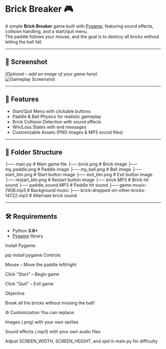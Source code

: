 # Brick Breaker 🎮

A simple **Brick Breaker** game built with [Pygame](https://www.pygame.org/), featuring sound effects, collision handling, and a start/quit menu.  
The paddle follows your mouse, and the goal is to destroy all bricks without letting the ball fall.

---

## 📸 Screenshot
*(Optional – add an image of your game here)*  
![Gameplay Screenshot](screenshot.png)

---

## 🚀 Features
- Start/Quit Menu with clickable buttons  
- Paddle & Ball Physics for realistic gameplay  
- Brick Collision Detection with sound effects  
- Win/Loss States with end messages  
- Customizable Assets (PNG images & MP3 sound files)  

---

## 📂 Folder Structure

├── main.py # Main game file
├── brick.png # Brick image
├── my_paddle.png # Paddle image
├── my_ball.png # Ball image
├── start_btn.png # Start button image
├── exit_btn.png # Exit button image
├── restart_btn.png # Restart button image
├── brick.MP3 # Brick hit sound
├── paddle_sound.MP3 # Paddle hit sound
├── game-music-7408.mp3 # Background music
├── brick-dropped-on-other-bricks-14722.mp3 # Alternate brick sound


---

## 🛠️ Requirements
- Python **3.8+**  
- [Pygame](https://www.pygame.org/news) library  

Install Pygame:

pip install pygame
Controls

Mouse – Move the paddle left/right

Click "Start" – Begin game

Click "Quit" – Exit game

Objective

Break all the bricks without missing the ball!

⚙️ Customization
You can replace:

Images (.png) with your own sprites

Sound effects (.mp3) with your own audio files

Adjust SCREEN_WIDTH, SCREEN_HEIGHT, and spd in main.py for difficulty



